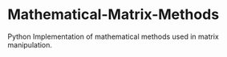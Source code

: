 # Mathematical-Matrix-Methods
Python Implementation of mathematical methods used in  matrix manipulation.
